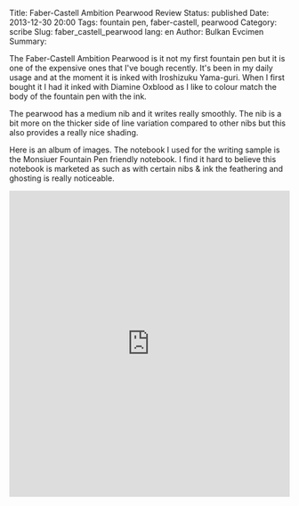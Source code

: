 Title: Faber-Castell Ambition Pearwood Review
Status: published
Date: 2013-12-30 20:00
Tags: fountain pen, faber-castell, pearwood
Category: scribe
Slug: faber_castell_pearwood
lang: en
Author: Bulkan Evcimen
Summary:


The Faber-Castell Ambition Pearwood is it not my first fountain pen but it is one
of the expensive ones that I&#39;ve bough recently. It&#39;s been in my daily usage and at the moment it is
inked with Iroshizuku Yama-guri. When I first bought it I had it inked with Diamine Oxblood as
I like to colour match the body of the fountain pen with the ink.

The pearwood has a medium nib and it writes really smoothly. The nib is a bit more on the thicker side
of line variation compared to other nibs but this also provides a really nice shading.

Here is an album of images. The notebook I used for the writing sample is the Monsiuer Fountain Pen friendly notebook.
I find it hard to believe this notebook is marketed as such as with certain nibs & ink  the feathering and ghosting is really noticeable.


<iframe class="imgur-album"  width="100%" height="550" frameborder="0" src="http://imgur.com/a/LJN6M/embed"></iframe>
